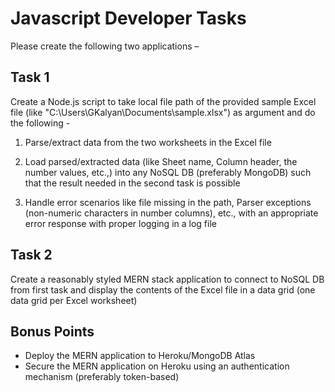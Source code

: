# Javascript Developer Tasks
Please create the following two applications –
## Task 1
Create a Node.js script to take local file path of the provided sample Excel file (like "C:\Users\GKalyan\Documents\sample.xlsx") as argument and do the following -

1. Parse/extract data from the two worksheets in the Excel file

2. Load parsed/extracted data (like Sheet name, Column header, the number values, etc.,) into any NoSQL DB (preferably MongoDB) such that the result needed in the second task is possible

3. Handle error scenarios like file missing in the path, Parser exceptions (non-numeric characters in number columns), etc., with an appropriate error response with proper logging in a log file

## Task 2
Create a reasonably styled MERN stack application to connect to NoSQL DB from first task and display the contents of the Excel file in a data grid (one data grid per Excel worksheet)

## Bonus Points

 - Deploy the MERN application to Heroku/MongoDB Atlas
 - Secure the MERN application on Heroku using an authentication mechanism (preferably token-based)